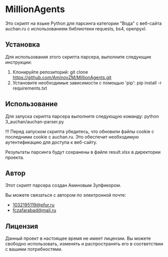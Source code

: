 # MillionAgents
Это скрипт на языке Python для парсинга категории "Вода" с веб-сайта auchan.ru с использованием библиотеки requests, bs4, openpyxl.

## Установка
Для использования этого скрипта парсера, выполните следующие инструкции:

1. Клонируйте репозиторий:
git clone https://github.com/AminovZM/MillionAgents.git
2. Установите необходимые зависимости с помощью 'pip':
pip install -r requirements.txt

## Использование
Для запуска скрипта парсера выполните следующую команду:
python 3_auchan/auchan-parser.py

!!! Перед запуском скрипта убедитесь, что обновили файлы cookie с последними cookie с auchan.ru. Это обеспечит необходимую аутентификацию для доступа к веб-сайту.

Результаты парсинга будут сохранены в файле result.xlsx в директории проекта.

## Автор
Этот скрипт парсера создан Аминовым Зулфикором.

Вы можете связаться с автором по электронной почте:
- 1032195119@pfur.ru
- fczafarabad@mail.ru

## Лицензия
Данный проект в настоящее время не имеет лицензии. Вы можете свободно использовать, изменять и распространять его в соответствии с вашими потребностями.